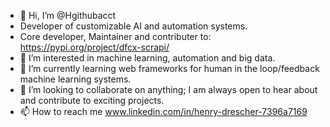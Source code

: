 - 👋 Hi, I’m @Hgithubacct 
- Developer of customizable AI and automation systems.
- Core developer, Maintainer and contributer to: https://pypi.org/project/dfcx-scrapi/
- 👀 I’m interested in machine learning, automation and big data.
- 🌱 I’m currently learning web frameworks for human in the loop/feedback machine learning systems.
- 💞️ I’m looking to collaborate on anything; I am always open to hear about and contribute to exciting projects. 
- 📫 How to reach me www.linkedin.com/in/henry-drescher-7396a7169

<!---
Hgithubacct/Hgithubacct is a ✨ special ✨ repository because its `README.md` (this file) appears on your GitHub profile.
You can click the Preview link to take a look at your changes.
--->
